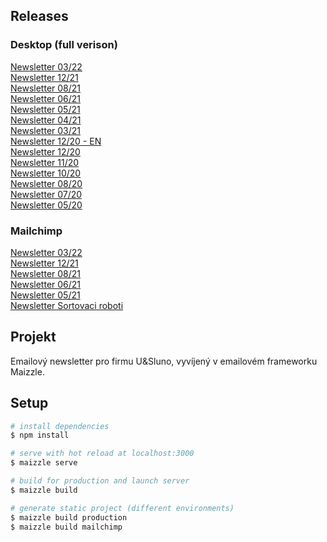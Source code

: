 ## Releases
### Desktop (full verison)
[Newsletter 03/22](https://patrikvadura.github.io/U-Sluno-newsletter/build_production/usluno-newsletter-03_22.html) <br>
[Newsletter 12/21](https://patrikvadura.github.io/U-Sluno-newsletter/build_production/usluno-newsletter-12_21.html) <br>
[Newsletter 08/21](https://patrikvadura.github.io/U-Sluno-newsletter/build_production/usluno-newsletter-08_21.html) <br>
[Newsletter 06/21](https://patrikvadura.github.io/U-Sluno-newsletter/build_production/usluno-newsletter-06_21.html) <br>
[Newsletter 05/21](https://patrikvadura.github.io/U-Sluno-newsletter/build_production/usluno-newsletter-05_21.html) <br>
[Newsletter 04/21](https://patrikvadura.github.io/U-Sluno-newsletter/build_production/usluno-newsletter-04_21.html) <br>
[Newsletter 03/21](https://patrikvadura.github.io/U-Sluno-newsletter/build_production/usluno-newsletter-03_21.html) <br>
[Newsletter 12/20 - EN](https://patrikvadura.github.io/U-Sluno-newsletter/build_production/usluno-newsletter-12_EN.html) <br>
[Newsletter 12/20](https://patrikvadura.github.io/U-Sluno-newsletter/build_production/usluno-newsletter-12.html) <br>
[Newsletter 11/20](https://patrikvadura.github.io/U-Sluno-newsletter/build_production/usluno-newsletter-11.html) <br>
[Newsletter 10/20](https://patrikvadura.github.io/U-Sluno-newsletter/build_production/usluno-newsletter-10.html) <br>
[Newsletter 08/20](https://patrikvadura.github.io/U-Sluno-newsletter/build_production/usluno-newsletter-08.html) <br>
[Newsletter 07/20](https://patrikvadura.github.io/U-Sluno-newsletter/build_production/usluno-newsletter-07.html) <br>
[Newsletter 05/20](https://patrikvadura.github.io/U-Sluno-newsletter/build_production/usluno-newsletter-05.html)


### Mailchimp
[Newsletter 03/22](https://patrikvadura.github.io/U-Sluno-newsletter/build_mailchimp/usluno-newsletter-03_22.html) <br>
[Newsletter 12/21](https://patrikvadura.github.io/U-Sluno-newsletter/build_mailchimp/usluno-newsletter-12_21.html) <br>
[Newsletter 08/21](https://patrikvadura.github.io/U-Sluno-newsletter/build_mailchimp/usluno-newsletter-08_21.html) <br>
[Newsletter 06/21](https://patrikvadura.github.io/U-Sluno-newsletter/build_mailchimp/usluno-newsletter-06_21.html) <br>
[Newsletter 05/21](https://patrikvadura.github.io/U-Sluno-newsletter/build_mailchimp/usluno-newsletter-05_21.html) <br>
[Newsletter Sortovaci roboti](https://patrikvadura.github.io/U-Sluno-newsletter/build_mailchimp/sortovaci-roboti.html)


## Projekt

Emailový newsletter pro firmu U&Sluno, vyvíjený v emailovém frameworku Maizzle.

## Setup
```bash
# install dependencies
$ npm install

# serve with hot reload at localhost:3000
$ maizzle serve

# build for production and launch server
$ maizzle build

# generate static project (different environments)
$ maizzle build production
$ maizzle build mailchimp
```
